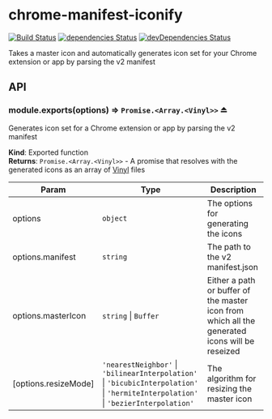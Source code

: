 # chrome-manifest-iconify

[![Build Status](https://travis-ci.org/Steven-Roberts/chrome-manifest-iconify.svg?branch=master)](https://travis-ci.org/Steven-Roberts/chrome-manifest-iconify)
[![dependencies Status](https://david-dm.org/Steven-Roberts/chrome-manifest-iconify/status.svg)](https://david-dm.org/Steven-Roberts/chrome-manifest-iconify)
[![devDependencies Status](https://david-dm.org/Steven-Roberts/chrome-manifest-iconify/dev-status.svg)](https://david-dm.org/Steven-Roberts/chrome-manifest-iconify?type=dev)

Takes a master icon and automatically generates icon set for your Chrome
extension or app by parsing the v2 manifest

## API
<a name="exp_module_chrome-manifest-iconify--module.exports"></a>

### module.exports(options) ⇒ <code>Promise.&lt;Array.&lt;Vinyl&gt;&gt;</code> ⏏
Generates icon set for a Chrome extension or app by parsing the v2 manifest

**Kind**: Exported function  
**Returns**: <code>Promise.&lt;Array.&lt;Vinyl&gt;&gt;</code> - A promise that resolves with the generated iconsas an array of [Vinyl](https://github.com/gulpjs/vinyl) files  

| Param | Type | Description |
| --- | --- | --- |
| options | <code>object</code> | The options for generating the icons |
| options.manifest | <code>string</code> | The path to the v2 manifest.json |
| options.masterIcon | <code>string</code> &#124; <code>Buffer</code> | Either a path or buffer of the master icon from which all the generated icons will be reseized |
| [options.resizeMode] | <code>&#x27;nearestNeighbor&#x27;</code> &#124; <code>&#x27;bilinearInterpolation&#x27;</code> &#124; <code>&#x27;bicubicInterpolation&#x27;</code> &#124; <code>&#x27;hermiteInterpolation&#x27;</code> &#124; <code>&#x27;bezierInterpolation&#x27;</code> | The algorithm for resizing the master icon |

